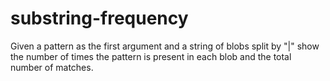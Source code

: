 # substring-frequency
Given a pattern as the first argument and a string of blobs split by "|" show the number of times the pattern is present in each blob and the total number of matches. 
